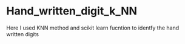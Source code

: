 # Hand_written_digit_k_NN

Here I used KNN method and scikit learn fucntion to identfy the hand written digits
